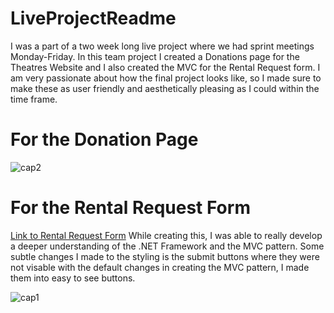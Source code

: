 # LiveProjectReadme
I was a part of a two week long live project where we had sprint meetings Monday-Friday.
In this team project I created a Donations page for the Theatres Website and I also created the MVC for the Rental Request form.
I am very passionate about how the final project looks like, so I made sure to make these as user friendly and aesthetically pleasing as I
could within the time frame.
# For the Donation Page
![cap2](https://user-images.githubusercontent.com/74997705/123329654-e6d72b80-d4f1-11eb-95a5-7147cab06bdf.PNG)

# For the Rental Request Form
[Link to Rental Request Form](https://github.com/cindy123jl/Theatre_C_Sharp_Project/tree/main/TheatreCMS3/TheatreCMS3/TheatreCMS3/Areas/Rent/Models)
While creating this, I was able to really develop a deeper understanding of the .NET Framework and the MVC pattern. Some subtle changes I made 
to the styling is the submit buttons where they were not visable with the default changes in creating the MVC pattern, I made them into easy to see buttons.

![cap1](https://user-images.githubusercontent.com/74997705/123329644-e343a480-d4f1-11eb-9ce3-a1fa683a97e1.PNG)
